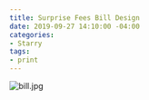 ```yaml
---
title: Surprise Fees Bill Design
date: 2019-09-27 14:10:00 -04:00
categories:
- Starry
tags:
- print
---
```


![bill.jpg](/uploads/bill.jpg)